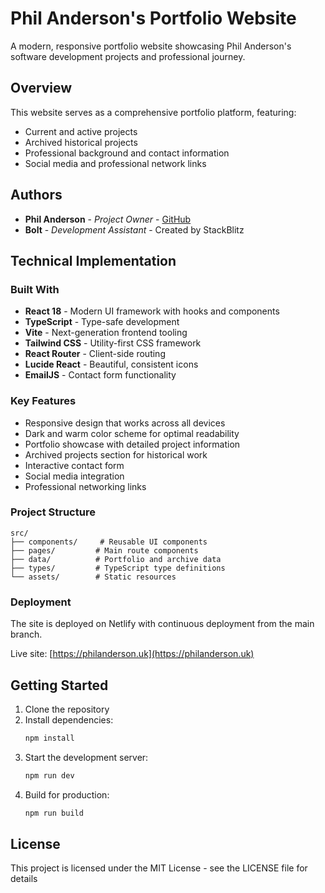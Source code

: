 # Phil Anderson's Portfolio Website

A modern, responsive portfolio website showcasing Phil Anderson's software development projects and professional journey.

## Overview

This website serves as a comprehensive portfolio platform, featuring:
- Current and active projects
- Archived historical projects
- Professional background and contact information
- Social media and professional network links

## Authors

- **Phil Anderson** - *Project Owner* - [GitHub](https://github.com/philanderson888)
- **Bolt** - *Development Assistant* - Created by StackBlitz

## Technical Implementation

### Built With

- **React 18** - Modern UI framework with hooks and components
- **TypeScript** - Type-safe development
- **Vite** - Next-generation frontend tooling
- **Tailwind CSS** - Utility-first CSS framework
- **React Router** - Client-side routing
- **Lucide React** - Beautiful, consistent icons
- **EmailJS** - Contact form functionality

### Key Features

- Responsive design that works across all devices
- Dark and warm color scheme for optimal readability
- Portfolio showcase with detailed project information
- Archived projects section for historical work
- Interactive contact form
- Social media integration
- Professional networking links

### Project Structure

```
src/
├── components/     # Reusable UI components
├── pages/         # Main route components
├── data/          # Portfolio and archive data
├── types/         # TypeScript type definitions
└── assets/        # Static resources
```

### Deployment

The site is deployed on Netlify with continuous deployment from the main branch.

Live site: [https://philanderson.uk](https://philanderson.uk)

## Getting Started

1. Clone the repository
2. Install dependencies:
   ```bash
   npm install
   ```
3. Start the development server:
   ```bash
   npm run dev
   ```
4. Build for production:
   ```bash
   npm run build
   ```

## License

This project is licensed under the MIT License - see the LICENSE file for details